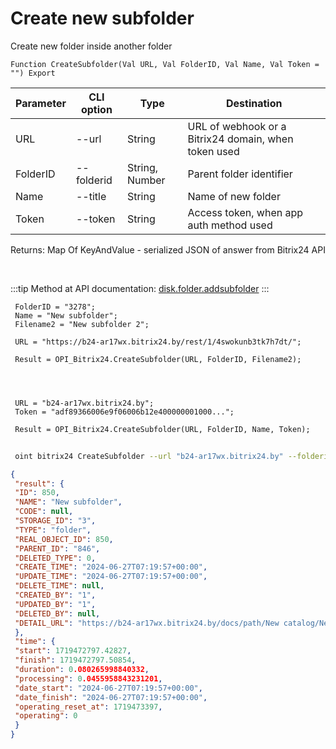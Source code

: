 ﻿---
sidebar_position: 2
---

# Create new subfolder
 Create new folder inside another folder



`Function CreateSubfolder(Val URL, Val FolderID, Val Name, Val Token = "") Export`

 | Parameter | CLI option | Type | Destination |
 |-|-|-|-|
 | URL | --url | String | URL of webhook or a Bitrix24 domain, when token used |
 | FolderID | --folderid | String, Number | Parent folder identifier |
 | Name | --title | String | Name of new folder |
 | Token | --token | String | Access token, when app auth method used |

 
 Returns: Map Of KeyAndValue - serialized JSON of answer from Bitrix24 API

<br/>

:::tip
Method at API documentation: [disk.folder.addsubfolder](https://dev.1c-bitrix.ru/rest_help/disk/folder/disk_folder_addsubfolder.php)
:::
<br/>


```bsl title="Code example"
 FolderID = "3278";
 Name = "New subfolder";
 Filename2 = "New subfolder 2";
 
 URL = "https://b24-ar17wx.bitrix24.by/rest/1/4swokunb3tk7h7dt/";
 
 Result = OPI_Bitrix24.CreateSubfolder(URL, FolderID, Filename2);
 
 
 
 
 URL = "b24-ar17wx.bitrix24.by";
 Token = "adf89366006e9f06006b12e400000001000...";
 
 Result = OPI_Bitrix24.CreateSubfolder(URL, FolderID, Name, Token);
```
	


```sh title="CLI command example"
 
 oint bitrix24 CreateSubfolder --url "b24-ar17wx.bitrix24.by" --folderid "2490" --title %title% --token "56898d66006e9f06006b12e400000001000..."

```

```json title="Result"
{
 "result": {
 "ID": 850,
 "NAME": "New subfolder",
 "CODE": null,
 "STORAGE_ID": "3",
 "TYPE": "folder",
 "REAL_OBJECT_ID": 850,
 "PARENT_ID": "846",
 "DELETED_TYPE": 0,
 "CREATE_TIME": "2024-06-27T07:19:57+00:00",
 "UPDATE_TIME": "2024-06-27T07:19:57+00:00",
 "DELETE_TIME": null,
 "CREATED_BY": "1",
 "UPDATED_BY": "1",
 "DELETED_BY": null,
 "DETAIL_URL": "https://b24-ar17wx.bitrix24.by/docs/path/New catalog/New subfolder"
 },
 "time": {
 "start": 1719472797.42827,
 "finish": 1719472797.50854,
 "duration": 0.080265998840332,
 "processing": 0.0455958843231201,
 "date_start": "2024-06-27T07:19:57+00:00",
 "date_finish": "2024-06-27T07:19:57+00:00",
 "operating_reset_at": 1719473397,
 "operating": 0
 }
}
```

